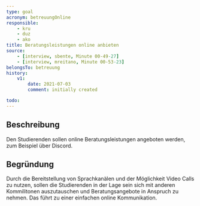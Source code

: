 ```yaml
---
type: goal
acronym: betreuungOnline
responsible: 
    - kru
    - duz
    - ako
title: Beratungsleistungen online anbieten
source:
    - [interview, sbente, Minute 00-49-27]
    - [interview, mreitano, Minute 00-53-23]
belongsTo: betreuung
history:
    v1:
        date: 2021-07-03
        comment: initially created

todo: 
---
```


## Beschreibung

Den Studierenden sollen online Beratungsleistungen angeboten werden, zum Beispiel über Discord.

## Begründung

Durch die Bereitstellung von Sprachkanälen und der Möglichkeit Video Calls zu nutzen, sollen die Studierenden in der Lage sein sich mit anderen Kommilitonen auszutauschen und Beratungsangebote in Anspruch zu nehmen. Das führt zu einer einfachen online Kommunikation.

